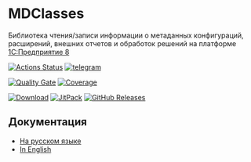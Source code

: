 # MDClasses

Библиотека чтения/записи информации о метаданных конфигураций, расширений, внешних отчетов и обработок решений на платформе [1С:Предприятие 8](https://v8.1c.ru/platforma/)

[![Actions Status](https://github.com/1c-syntax/mdclasses/workflows/Java%20CI/badge.svg)](https://github.com/1c-syntax/mdclasses/actions)
[![telegram](https://img.shields.io/badge/telegram-chat-green.svg)](https://t.me/bsl_language_server)

[![Quality Gate](https://sonarcloud.io/api/project_badges/measure?project=1c-syntax_mdclasses&metric=alert_status)](https://sonarcloud.io/dashboard?id=1c-syntax_mdclasses)
[![Coverage](https://sonarcloud.io/api/project_badges/measure?project=1c-syntax_mdclasses&metric=coverage)](https://sonarcloud.io/dashboard?id=1c-syntax_mdclasses)

[![Download](https://img.shields.io/github/release/1c-syntax/mdclasses.svg?label=download&style=flat)](https://github.com/1c-syntax/mdclasses/releases/latest)
[![JitPack](https://jitpack.io/v/1c-syntax/mdclasses.svg)](https://jitpack.io/#1c-syntax/mdclasses)
[![GitHub Releases](https://img.shields.io/github/downloads/1c-syntax/mdclasses/latest/total?style=flat-square)](https://github.com/1c-syntax/mdclasses/releases)

## Документация
- [На русском языке](ru/index.md)
- [In English](en/index.md)
